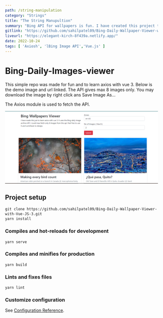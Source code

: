 ```yaml
---
path: /string-manipulation
category: "Strings"
title: "The String Manupultion"
summary: "Bing API for wallpapers is fun. I have created this project to search, find and download the daily wallpapers."
gitlink: "https://github.com/sahilpatel09/Bing-Daily-Wallpaper-Viewer-with-Vue-JS-3"
liveurl: "https://elegant-kirch-8f439a.netlify.app/"
date: 2022-10-24
tags: [ 'Axiosh', 'lBing Image API','Vue.js' ]
---
```


# Bing-Daily-Images-viewer
This simple repo was made for fun and to learn axios with vue 3.
Below is the demo image and url linked. The API gives max 8 images only. You may download the image by right click ans Save Image As...

The Axios module is used to fetch the API.

![Demo Image](https://raw.githubusercontent.com/sahilpatel09/Bing-Daily-Wallpaper-Viewer-with-Vue-JS-3/main/src/assets/capture.PNG)

## Project setup
```
git clone https://github.com/sahilpatel09/Bing-Daily-Wallpaper-Viewer-with-Vue-JS-3.git
yarn install
```

### Compiles and hot-reloads for development
```
yarn serve
```

### Compiles and minifies for production
```
yarn build
```

### Lints and fixes files
```
yarn lint
```

### Customize configuration
See [Configuration Reference](https://cli.vuejs.org/config/).
